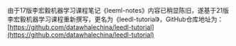 由于17版李宏毅机器学习课程笔记《leeml-notes》内容已稍显陈旧，遂基于21版李宏毅机器学习课程重新撰写，更名为《leedl-tutorial》，GitHub仓库地址为：[https://github.com/datawhalechina/leedl-tutorial](https://github.com/datawhalechina/leedl-tutorial)
